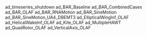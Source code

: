 ad_timeseries_shutdown
ad_BAR_Baseline
ad_BAR_CombinedCases
ad_BAR_OLAF
ad_BAR_RNAMotion
ad_BAR_SineMotion
ad_BAR_SineMotion_UA4_DBEMT3
ad_EllipticalWingInf_OLAF
ad_HelicalWakeInf_OLAF
ad_Kite_OLAF
ad_MultipleHAWT
ad_QuadRotor_OLAF
ad_VerticalAxis_OLAF
